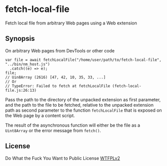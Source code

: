 # fetch-local-file
Fetch local file from arbitrary Web pages using a Web extension

## Synopsis

On arbitrary Web pages from DevTools or other code

```
var file = await fetchLocalFile("/home/user/path/to/fetch-local-file", "../bin/nm_host.js")
  .catch((e) => e);
file;
// Uin8Array (2616) [47, 42, 10, 35, 33, ...]
// Or
// TypeError: Failed to fetch at fetchLocalFile (fetch-local-file.js:26:13)
```

Pass the path to the directory of the unpacked extension as first parameter, and the path to the file to be fetched, relative to the unpacked extension path as second parameter to the function `fetchLocalFile` that is exposed on the Web page by a content script. 

The result of the asynchronous function will either be the file as a `Uint8Array` or the error message from `fetch()`.

## License

Do What the Fuck You Want to Public License [WTFPLv2](http://www.wtfpl.net/about/)
